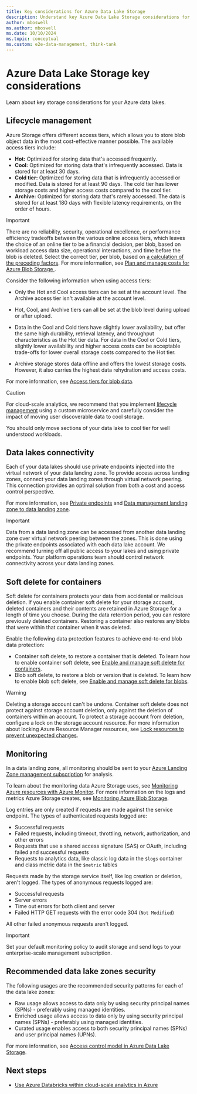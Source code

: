 ```yaml
---
title: Key considerations for Azure Data Lake Storage
description: Understand key Azure Data Lake Storage considerations for cloud-scale analytics.
author: mboswell
ms.author: mboswell
ms.date: 10/10/2024
ms.topic: conceptual
ms.custom: e2e-data-management, think-tank
---
```


# Azure Data Lake Storage key considerations

Learn about key storage considerations for your Azure data lakes.

## Lifecycle management

Azure Storage offers different access tiers, which allows you to store blob object data in the most cost-effective manner possible. The available access tiers include:

- **Hot:** Optimized for storing data that's accessed frequently.
- **Cool:** Optimized for storing data that's infrequently accessed. Data is stored for at least 30 days.
- **Cold tier:** Optimized for storing data that is infrequently accessed or modified. Data is stored for at least 90 days. The cold tier has lower storage costs and higher access costs compared to the cool tier.
- **Archive:** Optimized for storing data that's rarely accessed. The data is stored for at least 180 days with flexible latency requirements, on the order of hours.

> [!IMPORTANT]
> There are no reliability, security, operational excellence, or performance efficiency tradeoffs between the various online access tiers, which leaves the choice of an online tier to be a financial decision, per blob, based on workload access data size, operational interactions, and time before the blob is deleted. Select the correct tier, per blob, based on [a calculation of the preceding factors](https://azure.github.io/Storage/docs/application-and-user-data/code-samples/estimate-block-blob). For more information, see [Plan and manage costs for Azure Blob Storage ](/azure/storage/common/storage-plan-manage-costs).

Consider the following information when using access tiers:

- Only the Hot and Cool access tiers can be set at the account level. The Archive access tier isn't available at the account level.

- Hot, Cool, and Archive tiers can all be set at the blob level during upload or after upload.

- Data in the Cool and Cold tiers have slightly lower availability, but offer the same high durability, retrieval latency, and throughput characteristics as the Hot tier data. For data in the Cool or Cold tiers, slightly lower availability and higher access costs can be acceptable trade-offs for lower overall storage costs compared to the Hot tier.

- Archive storage stores data offline and offers the lowest storage costs. However, it also carries the highest data rehydration and access costs.

For more information, see [Access tiers for blob data](/azure/storage/blobs/access-tiers-overview).

> [!CAUTION]
> For cloud-scale analytics, we recommend that you implement [lifecycle management](../../cloud-scale-analytics/govern-lifecycle.md) using a custom microservice and carefully consider the impact of moving user discoverable data to cool storage.
>
> You should only move sections of your data lake to cool tier for well understood workloads.

## Data lakes connectivity

Each of your data lakes should use private endpoints injected into the virtual network of your data landing zone. To provide access across landing zones, connect your data landing zones through virtual network peering. This connection provides an optimal solution from both a cost and access control perspective.

For more information, see [Private endpoints](../eslz-network-topology-and-connectivity.md#private-endpoints) and [Data management landing zone to data landing zone](../eslz-network-topology-and-connectivity.md#data-management-landing-zone-to-data-landing-zone).

> [!IMPORTANT]
> Data from a data landing zone can be accessed from another data landing zone over virtual network peering between the zones. This is done using the private endpoints associated with each data lake account. We recommend turning off all public access to your lakes and using private endpoints. Your platform operations team should control network connectivity across your data landing zones.

## Soft delete for containers

Soft delete for containers protects your data from accidental or malicious deletion. If you enable container soft delete for your storage account, deleted containers and their contents are retained in Azure Storage for a length of time you choose. During the data retention period, you can restore previously deleted containers. Restoring a container also restores any blobs that were within that container when it was deleted.

Enable the following data protection features to achieve end-to-end blob data protection:

- Container soft delete, to restore a container that is deleted. To learn how to enable container soft delete, see [Enable and manage soft delete for containers](/azure/storage/blobs/soft-delete-container-enable).
- Blob soft delete, to restore a blob or version that is deleted. To learn how to enable blob soft delete, see [Enable and manage soft delete for blobs](/azure/storage/blobs/soft-delete-blob-enable).

> [!WARNING]
> Deleting a storage account can't be undone. Container soft delete does not protect against storage account deletion, only against the deletion of containers within an account. To protect a storage account from deletion, configure a lock on the storage account resource. For more information about locking Azure Resource Manager resources, see [Lock resources to prevent unexpected changes](/azure/azure-resource-manager/management/lock-resources).

## Monitoring

In a data landing zone, all monitoring should be sent to your [Azure Landing Zone management subscription](../../../ready/landing-zone/design-area/management.md) for analysis.

To learn about the monitoring data Azure Storage uses, see [Monitoring Azure resources with Azure Monitor](/azure/azure-monitor/essentials/monitor-azure-resource). For more information on the logs and metrics Azure Storage creates, see [Monitoring Azure Blob Storage](/azure/storage/blobs/monitor-blob-storage).

Log entries are only created if requests are made against the service endpoint. The types of authenticated requests logged are:

- Successful requests
- Failed requests, including timeout, throttling, network, authorization, and other errors
- Requests that use a shared access signature (SAS) or OAuth, including failed and successful requests
- Requests to analytics data, like classic log data in the `$logs` container and class metric data in the `$metric` tables

Requests made by the storage service itself, like log creation or deletion, aren't logged. The types of anonymous requests logged are:

- Successful requests
- Server errors
- Time out errors for both client and server
- Failed HTTP GET requests with the error code 304 (`Not Modified`)

All other failed anonymous requests aren't logged.

> [!IMPORTANT]
> Set your default monitoring policy to audit storage and send logs to your enterprise-scale management subscription.

## Recommended data lake zones security

The following usages are the recommended security patterns for each of the data lake zones:

- Raw usage allows access to data only by using security principal names (SPNs) - preferably using managed identities.
- Enriched usage allows access to data only by using security principal names (SPNs) - preferably using managed identities.
- Curated usage enables access to both security principal names (SPNs) and user principal names (UPNs).

For more information, see [Access control model in Azure Data Lake Storage](/azure/storage/blobs/data-lake-storage-access-control-model).

## Next steps

- [Use Azure Databricks within cloud-scale analytics in Azure](./azure-databricks-implementation.md)
